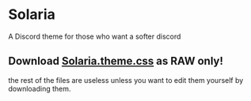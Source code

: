 # Solaria
A Discord theme for those who want a softer discord

## Download [Solaria.theme.css](Chubby-Roo/Solaria/Solaria.theme.css/) as RAW only!
the rest of the files are useless unless you want to edit them yourself by downloading them.
